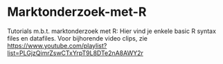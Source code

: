 # Marktonderzoek-met-R
Tutorials m.b.t. marktonderzoek met R:
Hier vind je enkele basic R syntax files en datafiles. Voor bijhorende video clips, zie https://www.youtube.com/playlist?list=PLGjzQimrZswCTxYrpT9L8DTe2nA8AWY2r
